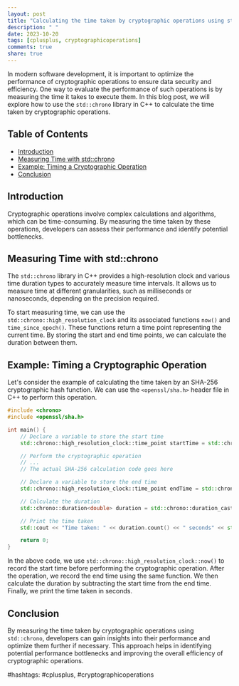 ```yaml
---
layout: post
title: "Calculating the time taken by cryptographic operations using std::chrono"
description: " "
date: 2023-10-20
tags: [cplusplus, cryptographicoperations]
comments: true
share: true
---
```


In modern software development, it is important to optimize the performance of cryptographic operations to ensure data security and efficiency. One way to evaluate the performance of such operations is by measuring the time it takes to execute them. In this blog post, we will explore how to use the `std::chrono` library in C++ to calculate the time taken by cryptographic operations.

## Table of Contents
- [Introduction](#introduction)
- [Measuring Time with std::chrono](#measuring-time-with-stdchrono)
- [Example: Timing a Cryptographic Operation](#example-timing-a-cryptographic-operation)
- [Conclusion](#conclusion)

## Introduction
Cryptographic operations involve complex calculations and algorithms, which can be time-consuming. By measuring the time taken by these operations, developers can assess their performance and identify potential bottlenecks.

## Measuring Time with std::chrono
The `std::chrono` library in C++ provides a high-resolution clock and various time duration types to accurately measure time intervals. It allows us to measure time at different granularities, such as milliseconds or nanoseconds, depending on the precision required.

To start measuring time, we can use the `std::chrono::high_resolution_clock` and its associated functions `now()` and `time_since_epoch()`. These functions return a time point representing the current time. By storing the start and end time points, we can calculate the duration between them.

## Example: Timing a Cryptographic Operation
Let's consider the example of calculating the time taken by an SHA-256 cryptographic hash function. We can use the `<openssl/sha.h>` header file in C++ to perform this operation.

```cpp
#include <chrono>
#include <openssl/sha.h>

int main() {
    // Declare a variable to store the start time
    std::chrono::high_resolution_clock::time_point startTime = std::chrono::high_resolution_clock::now();

    // Perform the cryptographic operation
    // ...
    // The actual SHA-256 calculation code goes here

    // Declare a variable to store the end time
    std::chrono::high_resolution_clock::time_point endTime = std::chrono::high_resolution_clock::now();

    // Calculate the duration
    std::chrono::duration<double> duration = std::chrono::duration_cast<std::chrono::duration<double>>(endTime - startTime);

    // Print the time taken
    std::cout << "Time taken: " << duration.count() << " seconds" << std::endl;

    return 0;
}
```

In the above code, we use `std::chrono::high_resolution_clock::now()` to record the start time before performing the cryptographic operation. After the operation, we record the end time using the same function. We then calculate the duration by subtracting the start time from the end time. Finally, we print the time taken in seconds.

## Conclusion
By measuring the time taken by cryptographic operations using `std::chrono`, developers can gain insights into their performance and optimize them further if necessary. This approach helps in identifying potential performance bottlenecks and improving the overall efficiency of cryptographic operations.

#hashtags: #cplusplus, #cryptographicoperations